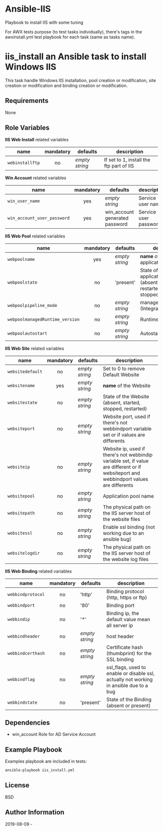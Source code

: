 # Ansible-IIS
Playbook to install IIS with some tuning

For AWX tests purpose (to test tasks individually), there's tags in the awxinstall.yml test playbook for each task (same as tasks name).

**iis_install** an Ansible task to install Windows IIS
=========

This task handle Windows IIS installation, pool creation or modification, site creation or modification and binding creation or modification.


Requirements
------------

None


Role Variables
--------------

**IIS Web Install** related variables

| name | mandatory | defaults | description |
|------|:---------:|----------|-------------|
| ```webinstallftp``` | no | *empty string* | If set to 1, install the ftp part of IIS |


**Win Account** related variables

| name | mandatory | defaults | description |
|------|:---------:|----------|-------------|
| ```win_user_name``` | yes | *empty string* | Service user name |
| ```win_account_user_password``` | yes | win_account generated password | Service user password |


**IIS Web Pool** related variables

| name | mandatory | defaults | description |
|------|:---------:|----------|-------------|
| ```webpoolname``` | yes | *empty string* | **name** of the application pool |
| ```webpoolstate``` | no | 'present' | State of the application pool (absent, present, restarted, started, stopped |
| ```webpoolpipeline_mode``` | no | *empty string* | managedPipelineMode (Integrated or Classic) |
| ```webpoolmanagedRuntime_version``` | no | *empty string* | Runtime Version |
| ```webpoolautostart``` | no | *empty string* | Autostart (yes or no) |


**IIS Web Site** related variables

| name | mandatory | defaults | description |
|------|:---------:|----------|-------------|
| ```websitedefault``` | no | *empty string* | Set to 0 to remove Default Website |
| ```websitename``` | yes | *empty string* | **name** of the Website |
| ```websitestate``` | no | *empty string* | State of the Website (absent, started, stopped, restarted) |
| ```websiteport``` | no | *empty string* | Website port, used if there's not webbindport variable set or if values are differents |
| ```websiteip``` | no | *empty string* | Website ip, used if there's not webbindip variable set, if value are different or if websiteport and webbindport values are differents |
| ```websitepool``` | no | *empty string* | Application pool name |
| ```websitepath``` | no | *empty string* | The physical path on the IIS server host of the website files |
| ```websitessl``` | no | *empty string* | Enable ssl binding (not working due to an ansible bug) |
| ```websitelogdir``` | no | *empty string* | The physical path on the IIS server host of the website log files |


**IIS Web Binding** related variables

| name | mandatory | defaults | description |
|------|:---------:|----------|-------------|
| ```webbindprotocol``` | no | 'http' | Binding protocol (http, https or ftp) |
| ```webbindport``` | no | '80' | Binding port |
| ```webbindip``` | no | '*' | Binding ip, the default value mean all server ip |
| ```webbindheader``` | no | *empty string* | host header |
| ```webbindcerthash``` | no | *empty string* | Certificate hash (thumbprint) for the SSL binding |
| ```webbindflag``` | no | *empty string* | ssl_flags, used to enable or disable ssl, actually not working in ansible due to a bug |
| ```webbindstate``` | no | 'present' | State of the Binding (absent or present) |


Dependencies
------------

 - win_account Role for AD Service Account

Example Playbook
----------------

Examples playbook are included in tests: 

```bash
ansible-playbook iis_install.yml
```


License
-------

BSD

Author Information
------------------

2019-08-09 - 
